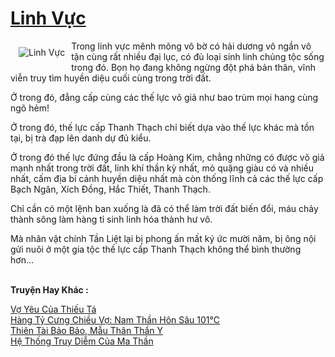 <a href="https://utruyen.com/linh-vuc/10188/" title="Linh Vực"><h1>Linh Vực</h1></a><div style="display:table"><img align="right" style="float: left; padding: 10px;" src="https://utruyen.com/images/story/200x260/linh-vuc.jpg" alt="Linh Vực">Trong linh vực mênh mông vô bờ có hải dương vô ngần vô tận cùng rất nhiều đại lục, có đủ loại sinh linh chủng tộc sống trong đó. Bọn họ đang không ngừng đột phá bản thân, vĩnh viễn truy tìm huyền diệu cuối cùng trong trời đất.<p></p>Ở trong đó, đẳng cấp cùng các thế lực võ giả như bao trùm mọi hang cùng ngõ hẻm!<p></p>Ở trong đó, thế lực cấp Thanh Thạch chỉ biết dựa vào thế lực khác mà tồn tại, bị trà đạp lên danh dự đủ kiểu.<p></p>Ở trong đó thế lực đứng đầu là cấp Hoàng Kim, chẳng những có được võ giả mạnh nhất trong trời đất, linh khí thần kỳ nhất, mỏ quặng giàu có và nhiều nhất, cấm địa bí cảnh huyền diệu nhất mà còn thống lĩnh cả các thế lực cấp Bạch Ngân, Xích Đồng, Hắc Thiết, Thanh Thạch.<p></p>Chỉ cần có một lệnh ban xuống là đã có thể làm trời đất biến đổi, máu chảy thành sông làm hàng tỉ sinh linh hóa thành hư vô.<p></p>Mà nhân vật chính Tần Liệt lại bị phong ấn mất ký ức mười năm, bị ông nội gửi nuôi ở một gia tộc thế lực cấp Thanh Thạch không thể bình thường hơn...</div><p><br><b>Truyện Hay Khác :</b></p><a href="https://utruyen.com/vo-yeu-cua-thieu-ta/19198/" alt="Vợ Yêu Của Thiếu Tá">Vợ Yêu Của Thiếu Tá</a><br/><a href="https://truyenngontinhay.wordpress.com/2019/10/03/hang-ty-cung-chieu-vo-nam-than-hon-sau-101%e2%84%83/" alt="Hàng Tỷ Cưng Chiều Vợ: Nam Thần Hôn Sâu 101℃">Hàng Tỷ Cưng Chiều Vợ: Nam Thần Hôn Sâu 101℃</a><br/><a href="https://www.flickr.com/photos/184340401@N07/48818639308/" alt="Thiên Tài Bảo Bảo, Mẫu Thân Thần Y">Thiên Tài Bảo Bảo, Mẫu Thân Thần Y</a><br/><a href="https://github.com/quanluxury/ngontinhhot/tree/master/truyenhay/19161/" alt="Hệ Thống Truy Diễm Của Ma Thần">Hệ Thống Truy Diễm Của Ma Thần</a><br/>